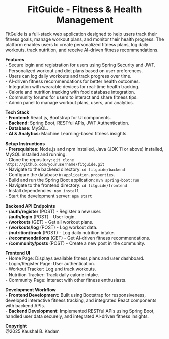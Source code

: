 <h1 align="center">FitGuide - Fitness & Health Management</h1>

<p>
  FitGuide is a full-stack web application designed to help users track their fitness goals, manage workout plans, and monitor their health progress. 
  The platform enables users to create personalized fitness plans, log daily workouts, track nutrition, and receive AI-driven fitness recommendations.
</p>

<p>
  <b align="center">Features</b><br>
  - Secure login and registration for users using Spring Security and JWT.<br>
  - Personalized workout and diet plans based on user preferences.<br>
  - Users can log daily workouts and track progress over time.<br>
  - AI-driven fitness recommendations for better health outcomes.<br>
  - Integration with wearable devices for real-time health tracking.<br>
  - Calorie and nutrition tracking with food database integration.<br>
  - Community forums for users to interact and share fitness tips.<br>
  - Admin panel to manage workout plans, users, and analytics.<br>
</p>

<p>
  <b align="center">Tech Stack</b><br>
  - <b>Frontend:</b> React.js, Bootstrap for UI components.<br>
  - <b>Backend:</b> Spring Boot, RESTful APIs, JWT Authentication.<br>
  - <b>Database:</b> MySQL.<br>
  - <b>AI & Analytics:</b> Machine Learning-based fitness insights.<br>
</p>

<p>
  <b align="center">Setup Instructions</b><br>
  - <b>Prerequisites:</b> Node.js and npm installed, Java (JDK 11 or above) installed, MySQL installed and running.<br>
  - Clone the repository: <code>git clone https://github.com/yourusername/fitguide.git</code><br>
  - Navigate to the backend directory: <code>cd fitguide/backend</code><br>
  - Configure the database in <code>application.properties</code>.<br>
  - Build and run the Spring Boot application: <code>mvn spring-boot:run</code><br>
  - Navigate to the frontend directory: <code>cd fitguide/frontend</code><br>
  - Install dependencies: <code>npm install</code><br>
  - Start the development server: <code>npm start</code><br>
</p>

<p>
  <b align="center">Backend API Endpoints</b><br>
  - <b>/auth/register</b> (POST) - Register a new user.<br>
  - <b>/auth/login</b> (POST) - User login.<br>
  - <b>/workouts</b> (GET) - Get all workout plans.<br>
  - <b>/workouts/log</b> (POST) - Log workout data.<br>
  - <b>/nutrition/track</b> (POST) - Log daily nutrition intake.<br>
  - <b>/recommendations</b> (GET) - Get AI-driven fitness recommendations.<br>
  - <b>/community/posts</b> (POST) - Create a new post in the community.<br>
</p>

<p>
  <b align="center">Frontend UI</b><br>
  - Home Page: Displays available fitness plans and user dashboard.<br>
  - Login/Register Page: User authentication.<br>
  - Workout Tracker: Log and track workouts.<br>
  - Nutrition Tracker: Track daily calorie intake.<br>
  - Community Page: Interact with other fitness enthusiasts.<br>
</p>

<p>
  <b align="center">Development Workflow</b><br>
  - <b>Frontend Development:</b> Built using Bootstrap for responsiveness, developed interactive fitness tracking, and integrated React components with backend APIs.<br>
  - <b>Backend Development:</b> Implemented RESTful APIs using Spring Boot, handled user data securely, and integrated AI-driven fitness insights.<br>
</p>

<p>
  <b align="center">Copyright</b><br>
  @2025 Kaushal B. Kadam<br>
</p>
